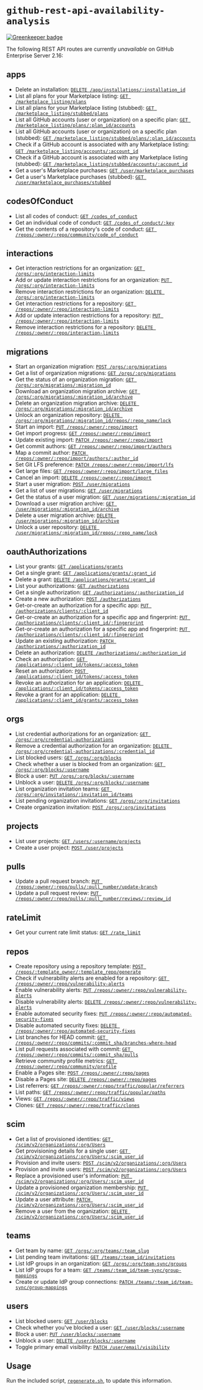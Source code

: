 # `github-rest-api-availability-analysis`

[![Greenkeeper badge](https://badges.greenkeeper.io/swinton/github-rest-api-availability-analysis.svg)](https://greenkeeper.io/)

The following REST API routes are currently _unavailable_ on GitHub Enterprise Server 2.16:

<!-- BEGIN -->
## apps
- Delete an installation:  [`DELETE /app/installations/:installation_id`](https://developer.github.com/v3/apps/#delete-an-installation)
- List all plans for your Marketplace listing:  [`GET /marketplace_listing/plans`](https://developer.github.com/v3/apps/marketplace/#list-all-plans-for-your-marketplace-listing)
- List all plans for your Marketplace listing (stubbed):  [`GET /marketplace_listing/stubbed/plans`](https://developer.github.com/v3/apps/marketplace/#list-all-plans-for-your-marketplace-listing)
- List all GitHub accounts (user or organization) on a specific plan:  [`GET /marketplace_listing/plans/:plan_id/accounts`](https://developer.github.com/v3/apps/marketplace/#list-all-github-accounts-user-or-organization-on-a-specific-plan)
- List all GitHub accounts (user or organization) on a specific plan (stubbed):  [`GET /marketplace_listing/stubbed/plans/:plan_id/accounts`](https://developer.github.com/v3/apps/marketplace/#list-all-github-accounts-user-or-organization-on-a-specific-plan)
- Check if a GitHub account is associated with any Marketplace listing:  [`GET /marketplace_listing/accounts/:account_id`](https://developer.github.com/v3/apps/marketplace/#check-if-a-github-account-is-associated-with-any-marketplace-listing)
- Check if a GitHub account is associated with any Marketplace listing (stubbed):  [`GET /marketplace_listing/stubbed/accounts/:account_id`](https://developer.github.com/v3/apps/marketplace/#check-if-a-github-account-is-associated-with-any-marketplace-listing)
- Get a user's Marketplace purchases:  [`GET /user/marketplace_purchases`](https://developer.github.com/v3/apps/marketplace/#get-a-users-marketplace-purchases)
- Get a user's Marketplace purchases (stubbed):  [`GET /user/marketplace_purchases/stubbed`](https://developer.github.com/v3/apps/marketplace/#get-a-users-marketplace-purchases)

## codesOfConduct
- List all codes of conduct:  [`GET /codes_of_conduct`](https://developer.github.com/v3/codes_of_conduct/#list-all-codes-of-conduct)
- Get an individual code of conduct:  [`GET /codes_of_conduct/:key`](https://developer.github.com/v3/codes_of_conduct/#get-an-individual-code-of-conduct)
- Get the contents of a repository's code of conduct:  [`GET /repos/:owner/:repo/community/code_of_conduct`](https://developer.github.com/v3/codes_of_conduct/#get-the-contents-of-a-repositorys-code-of-conduct)

## interactions
- Get interaction restrictions for an organization:  [`GET /orgs/:org/interaction-limits`](https://developer.github.com/v3/interactions/orgs/#get-interaction-restrictions-for-an-organization)
- Add or update interaction restrictions for an organization:  [`PUT /orgs/:org/interaction-limits`](https://developer.github.com/v3/interactions/orgs/#add-or-update-interaction-restrictions-for-an-organization)
- Remove interaction restrictions for an organization:  [`DELETE /orgs/:org/interaction-limits`](https://developer.github.com/v3/interactions/orgs/#remove-interaction-restrictions-for-an-organization)
- Get interaction restrictions for a repository:  [`GET /repos/:owner/:repo/interaction-limits`](https://developer.github.com/v3/interactions/repos/#get-interaction-restrictions-for-a-repository)
- Add or update interaction restrictions for a repository:  [`PUT /repos/:owner/:repo/interaction-limits`](https://developer.github.com/v3/interactions/repos/#add-or-update-interaction-restrictions-for-a-repository)
- Remove interaction restrictions for a repository:  [`DELETE /repos/:owner/:repo/interaction-limits`](https://developer.github.com/v3/interactions/repos/#remove-interaction-restrictions-for-a-repository)

## migrations
- Start an organization migration:  [`POST /orgs/:org/migrations`](https://developer.github.com/v3/migrations/orgs/#start-an-organization-migration)
- Get a list of organization migrations:  [`GET /orgs/:org/migrations`](https://developer.github.com/v3/migrations/orgs/#get-a-list-of-organization-migrations)
- Get the status of an organization migration:  [`GET /orgs/:org/migrations/:migration_id`](https://developer.github.com/v3/migrations/orgs/#get-the-status-of-an-organization-migration)
- Download an organization migration archive:  [`GET /orgs/:org/migrations/:migration_id/archive`](https://developer.github.com/v3/migrations/orgs/#download-an-organization-migration-archive)
- Delete an organization migration archive:  [`DELETE /orgs/:org/migrations/:migration_id/archive`](https://developer.github.com/v3/migrations/orgs/#delete-an-organization-migration-archive)
- Unlock an organization repository:  [`DELETE /orgs/:org/migrations/:migration_id/repos/:repo_name/lock`](https://developer.github.com/v3/migrations/orgs/#unlock-an-organization-repository)
- Start an import:  [`PUT /repos/:owner/:repo/import`](https://developer.github.com/v3/migrations/source_imports/#start-an-import)
- Get import progress:  [`GET /repos/:owner/:repo/import`](https://developer.github.com/v3/migrations/source_imports/#get-import-progress)
- Update existing import:  [`PATCH /repos/:owner/:repo/import`](https://developer.github.com/v3/migrations/source_imports/#update-existing-import)
- Get commit authors:  [`GET /repos/:owner/:repo/import/authors`](https://developer.github.com/v3/migrations/source_imports/#get-commit-authors)
- Map a commit author:  [`PATCH /repos/:owner/:repo/import/authors/:author_id`](https://developer.github.com/v3/migrations/source_imports/#map-a-commit-author)
- Set Git LFS preference:  [`PATCH /repos/:owner/:repo/import/lfs`](https://developer.github.com/v3/migrations/source_imports/#set-git-lfs-preference)
- Get large files:  [`GET /repos/:owner/:repo/import/large_files`](https://developer.github.com/v3/migrations/source_imports/#get-large-files)
- Cancel an import:  [`DELETE /repos/:owner/:repo/import`](https://developer.github.com/v3/migrations/source_imports/#cancel-an-import)
- Start a user migration:  [`POST /user/migrations`](https://developer.github.com/v3/migrations/users/#start-a-user-migration)
- Get a list of user migrations:  [`GET /user/migrations`](https://developer.github.com/v3/migrations/users/#get-a-list-of-user-migrations)
- Get the status of a user migration:  [`GET /user/migrations/:migration_id`](https://developer.github.com/v3/migrations/users/#get-the-status-of-a-user-migration)
- Download a user migration archive:  [`GET /user/migrations/:migration_id/archive`](https://developer.github.com/v3/migrations/users/#download-a-user-migration-archive)
- Delete a user migration archive:  [`DELETE /user/migrations/:migration_id/archive`](https://developer.github.com/v3/migrations/users/#delete-a-user-migration-archive)
- Unlock a user repository:  [`DELETE /user/migrations/:migration_id/repos/:repo_name/lock`](https://developer.github.com/v3/migrations/users/#unlock-a-user-repository)

## oauthAuthorizations
- List your grants:  [`GET /applications/grants`](https://developer.github.com/v3/oauth_authorizations/#list-your-grants)
- Get a single grant:  [`GET /applications/grants/:grant_id`](https://developer.github.com/v3/oauth_authorizations/#get-a-single-grant)
- Delete a grant:  [`DELETE /applications/grants/:grant_id`](https://developer.github.com/v3/oauth_authorizations/#delete-a-grant)
- List your authorizations:  [`GET /authorizations`](https://developer.github.com/v3/oauth_authorizations/#list-your-authorizations)
- Get a single authorization:  [`GET /authorizations/:authorization_id`](https://developer.github.com/v3/oauth_authorizations/#get-a-single-authorization)
- Create a new authorization:  [`POST /authorizations`](https://developer.github.com/v3/oauth_authorizations/#create-a-new-authorization)
- Get-or-create an authorization for a specific app:  [`PUT /authorizations/clients/:client_id`](https://developer.github.com/v3/oauth_authorizations/#get-or-create-an-authorization-for-a-specific-app)
- Get-or-create an authorization for a specific app and fingerprint:  [`PUT /authorizations/clients/:client_id/:fingerprint`](https://developer.github.com/v3/oauth_authorizations/#get-or-create-an-authorization-for-a-specific-app-and-fingerprint)
- Get-or-create an authorization for a specific app and fingerprint:  [`PUT /authorizations/clients/:client_id/:fingerprint`](https://developer.github.com/v3/oauth_authorizations/#get-or-create-an-authorization-for-a-specific-app-and-fingerprint)
- Update an existing authorization:  [`PATCH /authorizations/:authorization_id`](https://developer.github.com/v3/oauth_authorizations/#update-an-existing-authorization)
- Delete an authorization:  [`DELETE /authorizations/:authorization_id`](https://developer.github.com/v3/oauth_authorizations/#delete-an-authorization)
- Check an authorization:  [`GET /applications/:client_id/tokens/:access_token`](https://developer.github.com/v3/oauth_authorizations/#check-an-authorization)
- Reset an authorization:  [`POST /applications/:client_id/tokens/:access_token`](https://developer.github.com/v3/oauth_authorizations/#reset-an-authorization)
- Revoke an authorization for an application:  [`DELETE /applications/:client_id/tokens/:access_token`](https://developer.github.com/v3/oauth_authorizations/#revoke-an-authorization-for-an-application)
- Revoke a grant for an application:  [`DELETE /applications/:client_id/grants/:access_token`](https://developer.github.com/v3/oauth_authorizations/#revoke-a-grant-for-an-application)

## orgs
- List credential authorizations for an organization:  [`GET /orgs/:org/credential-authorizations`](https://developer.github.com/v3/orgs/#list-credential-authorizations-for-an-organization)
- Remove a credential authorization for an organization:  [`DELETE /orgs/:org/credential-authorizations/:credential_id`](https://developer.github.com/v3/orgs/#remove-a-credential-authorization-for-an-organization)
- List blocked users:  [`GET /orgs/:org/blocks`](https://developer.github.com/v3/orgs/blocking/#list-blocked-users)
- Check whether a user is blocked from an organization:  [`GET /orgs/:org/blocks/:username`](https://developer.github.com/v3/orgs/blocking/#check-whether-a-user-is-blocked-from-an-organization)
- Block a user:  [`PUT /orgs/:org/blocks/:username`](https://developer.github.com/v3/orgs/blocking/#block-a-user)
- Unblock a user:  [`DELETE /orgs/:org/blocks/:username`](https://developer.github.com/v3/orgs/blocking/#unblock-a-user)
- List organization invitation teams:  [`GET /orgs/:org/invitations/:invitation_id/teams`](https://developer.github.com/v3/orgs/members/#list-organization-invitation-teams)
- List pending organization invitations:  [`GET /orgs/:org/invitations`](https://developer.github.com/v3/orgs/members/#list-pending-organization-invitations)
- Create organization invitation:  [`POST /orgs/:org/invitations`](https://developer.github.com/v3/orgs/members/#create-organization-invitation)

## projects
- List user projects:  [`GET /users/:username/projects`](https://developer.github.com/v3/projects/#list-user-projects)
- Create a user project:  [`POST /user/projects`](https://developer.github.com/v3/projects/#create-a-user-project)

## pulls
- Update a pull request branch:  [`PUT /repos/:owner/:repo/pulls/:pull_number/update-branch`](https://developer.github.com/v3/pulls/#update-a-pull-request-branch)
- Update a pull request review:  [`PUT /repos/:owner/:repo/pulls/:pull_number/reviews/:review_id`](https://developer.github.com/v3/pulls/reviews/#update-a-pull-request-review)

## rateLimit
- Get your current rate limit status:  [`GET /rate_limit`](https://developer.github.com/v3/rate_limit/#get-your-current-rate-limit-status)

## repos
- Create repository using a repository template:  [`POST /repos/:template_owner/:template_repo/generate`](https://developer.github.com/v3/repos/#create-repository-using-a-repository-template)
- Check if vulnerability alerts are enabled for a repository:  [`GET /repos/:owner/:repo/vulnerability-alerts`](https://developer.github.com/v3/repos/#check-if-vulnerability-alerts-are-enabled-for-a-repository)
- Enable vulnerability alerts:  [`PUT /repos/:owner/:repo/vulnerability-alerts`](https://developer.github.com/v3/repos/#enable-vulnerability-alerts)
- Disable vulnerability alerts:  [`DELETE /repos/:owner/:repo/vulnerability-alerts`](https://developer.github.com/v3/repos/#disable-vulnerability-alerts)
- Enable automated security fixes:  [`PUT /repos/:owner/:repo/automated-security-fixes`](https://developer.github.com/v3/repos/#enable-automated-security-fixes)
- Disable automated security fixes:  [`DELETE /repos/:owner/:repo/automated-security-fixes`](https://developer.github.com/v3/repos/#disable-automated-security-fixes)
- List branches for HEAD commit:  [`GET /repos/:owner/:repo/commits/:commit_sha/branches-where-head`](https://developer.github.com/v3/repos/commits/#list-branches-for-head-commit)
- List pull requests associated with commit:  [`GET /repos/:owner/:repo/commits/:commit_sha/pulls`](https://developer.github.com/v3/repos/commits/#list-pull-requests-associated-with-commit)
- Retrieve community profile metrics:  [`GET /repos/:owner/:repo/community/profile`](https://developer.github.com/v3/repos/community/#retrieve-community-profile-metrics)
- Enable a Pages site:  [`POST /repos/:owner/:repo/pages`](https://developer.github.com/v3/repos/pages/#enable-a-pages-site)
- Disable a Pages site:  [`DELETE /repos/:owner/:repo/pages`](https://developer.github.com/v3/repos/pages/#disable-a-pages-site)
- List referrers:  [`GET /repos/:owner/:repo/traffic/popular/referrers`](https://developer.github.com/v3/repos/traffic/#list-referrers)
- List paths:  [`GET /repos/:owner/:repo/traffic/popular/paths`](https://developer.github.com/v3/repos/traffic/#list-paths)
- Views:  [`GET /repos/:owner/:repo/traffic/views`](https://developer.github.com/v3/repos/traffic/#views)
- Clones:  [`GET /repos/:owner/:repo/traffic/clones`](https://developer.github.com/v3/repos/traffic/#clones)

## scim
- Get a list of provisioned identities:  [`GET /scim/v2/organizations/:org/Users`](https://developer.github.com/v3/scim/#get-a-list-of-provisioned-identities)
- Get provisioning details for a single user:  [`GET /scim/v2/organizations/:org/Users/:scim_user_id`](https://developer.github.com/v3/scim/#get-provisioning-details-for-a-single-user)
- Provision and invite users:  [`POST /scim/v2/organizations/:org/Users`](https://developer.github.com/v3/scim/#provision-and-invite-users)
- Provision and invite users:  [`POST /scim/v2/organizations/:org/Users`](https://developer.github.com/v3/scim/#provision-and-invite-users)
- Replace a provisioned user's information:  [`PUT /scim/v2/organizations/:org/Users/:scim_user_id`](https://developer.github.com/v3/scim/#replace-a-provisioned-users-information)
- Update a provisioned organization membership:  [`PUT /scim/v2/organizations/:org/Users/:scim_user_id`](https://developer.github.com/v3/scim/#replace-a-provisioned-users-information)
- Update a user attribute:  [`PATCH /scim/v2/organizations/:org/Users/:scim_user_id`](https://developer.github.com/v3/scim/#update-a-user-attribute)
- Remove a user from the organization:  [`DELETE /scim/v2/organizations/:org/Users/:scim_user_id`](https://developer.github.com/v3/scim/#remove-a-user-from-the-organization)

## teams
- Get team by name:  [`GET /orgs/:org/teams/:team_slug`](https://developer.github.com/v3/teams/#get-team-by-name)
- List pending team invitations:  [`GET /teams/:team_id/invitations`](https://developer.github.com/v3/teams/members/#list-pending-team-invitations)
- List IdP groups in an organization:  [`GET /orgs/:org/team-sync/groups`](https://developer.github.com/v3/teams/team_sync/#list-idp-groups-in-an-organization)
- List IdP groups for a team:  [`GET /teams/:team_id/team-sync/group-mappings`](https://developer.github.com/v3/teams/team_sync/#list-idp-groups-for-a-team)
- Create or update IdP group connections:  [`PATCH /teams/:team_id/team-sync/group-mappings`](https://developer.github.com/v3/teams/team_sync/#create-or-update-idp-group-connections)

## users
- List blocked users:  [`GET /user/blocks`](https://developer.github.com/v3/users/blocking/#list-blocked-users)
- Check whether you've blocked a user:  [`GET /user/blocks/:username`](https://developer.github.com/v3/users/blocking/#check-whether-youve-blocked-a-user)
- Block a user:  [`PUT /user/blocks/:username`](https://developer.github.com/v3/users/blocking/#block-a-user)
- Unblock a user:  [`DELETE /user/blocks/:username`](https://developer.github.com/v3/users/blocking/#unblock-a-user)
- Toggle primary email visibility:  [`PATCH /user/email/visibility`](https://developer.github.com/v3/users/emails/#toggle-primary-email-visibility)

<!-- END -->

## Usage

Run the included script, [`regenerate.sh`](regenerate.sh), to update this information.
